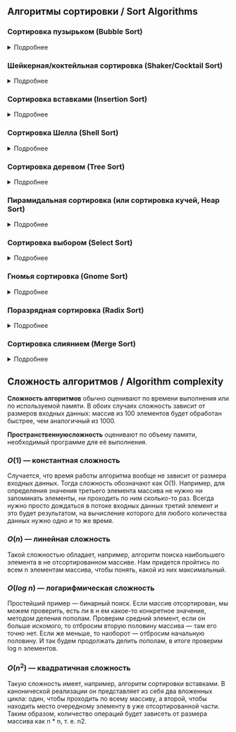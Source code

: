 ## Алгоритмы сортировки / Sort Algorithms

### Сортировка пузырьком (Bubble Sort)
<details>
<summary>Подробнее</summary>

Выполняется некоторое количество проходов по массиву - начиная от начала массива перебираются пары соседних элементов. Если первый больше второго, элементы меняются местами.

|Временная сложность:| |Пространственная сложность:| |
|-|-|-|-|
|Лучшее: |$O(n$) |Всего:|$O(1)$| 
|Среднее:|$O(n^2$)|Дополнительно:| |
|Худшее: |$O(n^2$)| | |
</details>

### Шейкерная/коктейльная сортировка (Shaker/Cocktail Sort)
<details>
<summary>Подробнее</summary>

Алгоритм расширяет пузырьковую сортировку, работая в двух направлениях.

|Временная сложность:| |Пространственная сложность:| |
|-|-|-|-|
|Лучшее: |$O(n$) |Всего:|$O(1)$| 
|Среднее:|$O(n^2$)|Дополнительно:| |
|Худшее: |$O(n^2$)| | |
</details>

### Сортировка вставками (Insertion Sort)
<details>
<summary>Подробнее</summary>

Суть его заключается в том что, на каждом шаге алгоритма мы берем один из элементов массива, находим позицию для вставки и вставляем.

|Временная сложность:| |Пространственная сложность:| |
|-|-|-|-|
|Лучшее: |$O(n$) |Всего:|$O(n)$| 
|Среднее:|$O(n^2$)|Дополнительно:|$O(1)$|
|Худшее: |$O(n^2$)| | |
</details>

### Сортировка Шелла (Shell Sort)
<details>
<summary>Подробнее</summary>

Алгоритм сортировки, являющийся усовершенствованным вариантом сортировки вставками. Идея метода Шелла состоит в сравнении элементов, стоящих не только рядом, но и на определённом расстоянии друг от друга.

|Временная сложность:| |Пространственная сложность:| |
|-|-|-|-|
|Лучшее: |$O(n$ $log$ $n$) |Всего:|$O(n)$| 
|Среднее:|Зависит от выбранных шагов|Дополнительно:|$O(1)$|
|Худшее: |$O(n^2$)| | |
</details>

### Сортировка деревом (Tree Sort)
<details>
<summary>Подробнее</summary>

 Универсальный алгоритм сортировки, заключающийся в построении двоичного дерева поиска по ключам массива (списка), с последующей сборкой результирующего массива путём обхода узлов построенного дерева в необходимом порядке следования ключей. Данная сортировка является оптимальной при получении данных путём непосредственного чтения из потока (например, файла, сокета или консоли).

|Временная сложность:| |Пространственная сложность:| |
|-|-|-|-|
|Лучшее: |$O(n$ $log$ $n$) |Всего:|$O(n)$| 
|Среднее:|$O(n$ $log$ $n$)|Дополнительно:||
|Худшее: |$O(n^2$)| | |
</details>

### Пирамидальная сортировка (или сортировка кучей, Heap Sort)
<details>
<summary>Подробнее</summary>

 Это метод сортировки сравнением, основанный на такой структуре данных как двоичная куча. Она похожа на сортировку выбором, где мы сначала ищем максимальный элемент и помещаем его в конец. Далее мы повторяем ту же операцию для оставшихся элементов.

 Двоичная куча — это законченное двоичное дерево, в котором элементы хранятся в особом порядке: значение в родительском узле больше (или меньше) значений в его двух дочерних узлах. Первый вариант называется max-heap, а второй — min-heap. Куча может быть представлена двоичным деревом или массивом.

|Временная сложность:| |Пространственная сложность:| |
|-|-|-|-|
|Лучшее: |$O(n$) |Всего:|$O(n)$| 
|Среднее:|$O(n$ $log$ $n$) |Дополнительно:|$O(1)$|
|Худшее: |$O(n$ $log$ $n$)| | |
</details>

### Сортировка выбором (Select Sort)
<details>
<summary>Подробнее</summary>

Алгоритм делит входной список на две части: отсортированный подсписк элементов, который создается слева направо в начале (слева) списка, и подсписк оставшихся несортированных элементов, которые занимают остальную часть списка. Изначально отсортированный подсписк пуст, а несортированный подсписк - это весь входной список. Алгоритм заключается в поиске наименьшего (или наибольшего, в зависимости от порядка сортировки) элемента в несортированном подсписке, замене его крайним левым несортированным элементом (размещении его в отсортированном порядке) и перемещении границ подсписка на один элемент вправо.

|Временная сложность:| |Пространственная сложность:| |
|-|-|-|-|
|Лучшее: |$O(n^2$) |Всего:|$O(1)$| 
|Среднее:|$O(n^2$)|Дополнительно:| |
|Худшее: |$O(n^2$)| | |
</details>

### Гномья сортировка (Gnome Sort)
<details>
<summary>Подробнее</summary>

Алгоритм сортировки, похожий на сортировку вставками, но в отличие от последней перед вставкой на нужное место происходит серия обменов, как в сортировке пузырьком. Название происходит от предполагаемого поведения садовых гномов при сортировке линии садовых горшков.

|Временная сложность:| |Пространственная сложность:| |
|-|-|-|-|
|Лучшее: |$O(n$) |Всего:|$O(1)$| 
|Среднее:|$O(n^2$)|Дополнительно:| |
|Худшее: |$O(n^2$)| | |
</details>

### Поразрядная сортировка (Radix Sort)
<details>
<summary>Подробнее</summary>

Исходно предназначен для сортировки целых чисел, записанных цифрами. Но так как в памяти компьютеров любая информация записывается целыми числами, алгоритм пригоден для сортировки любых объектов, запись которых можно поделить на «разряды», содержащие сравнимые значения, например, строки, и вообще любые данные, представленные в виде набора байтов.

Сравнение производится поразрядно: сначала сравниваются значения одного крайнего разряда, и элементы группируются по результатам этого сравнения, затем сравниваются значения следующего разряда, соседнего, и элементы либо упорядочиваются по результатам сравнения значений этого разряда внутри образованных на предыдущем проходе групп, либо переупорядочиваются в целом, но сохраняя относительный порядок, достигнутый при предыдущей сортировке. Затем аналогично делается для следующего разряда, и так до конца.

Так как выравнивать сравниваемые записи относительно друг друга можно в разную сторону, на практике существуют два варианта этой сортировки. Для чисел они называются в терминах значимости разрядов числа, и получается так: можно выровнять записи чисел в сторону менее значащих цифр (по правой стороне, в сторону единиц — LSD от англ. least significant digit) или более значащих цифр (по левой стороне, со стороны более значащих разрядов — MSD от most significant digit).

|Временная сложность:| |Пространственная сложность:| |
|-|-|-|-|
|Лучшее: |$O(n$)|Всего:|$O(w + n$)| 
|Среднее:|$O(n$ $log$ $n$)|Дополнительно:| |
|Худшее: |$O(w * n$) | | |

* Где $w$ — количество бит, требуемых для хранения каждого ключа.
</details>

### Сортировка слиянием (Merge Sort)
<details>
<summary>Подробнее</summary>

 Алгоритм сортировки, который упорядочивает списки (или другие структуры данных, доступ к элементам которых можно получать только последовательно, например — потоки) в определённом порядке. Эта сортировка — хороший пример использования принципа «разделяй и властвуй». Сначала задача разбивается на несколько подзадач меньшего размера. Затем эти задачи решаются с помощью рекурсивного вызова или непосредственно, если их размер достаточно мал. Наконец, их решения комбинируются, и получается решение исходной задачи.

 Для решения задачи сортировки эти три этапа выглядят так:

* 1. Сортируемый массив разбивается на две части примерно одинакового размера;
* 2. Каждая из получившихся частей сортируется отдельно, например — тем же самым алгоритмом;
* 3. Два упорядоченных массива половинного размера соединяются в один.
* 1.1. — 2.1. Рекурсивное разбиение задачи на меньшие происходит до тех пор, пока размер массива не достигнет единицы (любой массив длины 1 можно считать упорядоченным).
* 3.1. Соединение двух упорядоченных массивов в один.
Основную идею слияния двух отсортированных массивов можно объяснить на следующем примере. Пусть мы имеем два уже отсортированных по возрастанию подмассива. Тогда:
* 3.2. Слияние двух подмассивов в третий результирующий массив.
На каждом шаге мы берём меньший из двух первых элементов подмассивов и записываем его в результирующий массив. Счётчики номеров элементов результирующего массива и подмассива, из которого был взят элемент, увеличиваем на 1.
* 3.3. «Прицепление» остатка.
Когда один из подмассивов закончился, мы добавляем все оставшиеся элементы второго подмассива в результирующий массив.

|Временная сложность:| |Пространственная сложность:| |
|-|-|-|-|
|Лучшее: |$O(n$ $log$ $n$)|Для списка:|$O(1$)| 
|Среднее:|$O(n$ $log$ $n$)|Для массива:|$O(n$)|
|Худшее: |$O(n$ $log$ $n$)| | |
</details>

## Сложность алгоритмов / Algorithm complexity

<b>Сложность алгоритмов</b>  обычно оценивают по времени выполнения или по используемой памяти. В обоих случаях сложность зависит от размеров входных данных: массив из 100 элементов будет обработан быстрее, чем аналогичный из 1000. 

<b>Пространственнуюсложность</b>  оценивают по объему памяти, необходимый программе для её выполнения.

### $O(1)$ — константная сложность
Случается, что время работы алгоритма вообще не зависит от размера входных данных. Тогда сложность обозначают как O(1). Например, для определения значения третьего элемента массива не нужно ни запоминать элементы, ни проходить по ним сколько-то раз. Всегда нужно просто дождаться в потоке входных данных третий элемент и это будет результатом, на вычисление которого для любого количества данных нужно одно и то же время.

### $O(n)$ — линейная сложность
Такой сложностью обладает, например, алгоритм поиска наибольшего элемента в не отсортированном массиве. Нам придется пройтись по всем n элементам массива, чтобы понять, какой из них максимальный.

### $O(log$ $n)$ — логарифмическая сложность
Простейший пример — бинарный поиск. Если массив отсортирован, мы можем проверить, есть ли в н ем какое-то конкретное значение, методом деления пополам. Проверим средний элемент, если он больше искомого, то отбросим вторую половину массива — там его точно нет. Если же меньше, то наоборот — отбросим начальную половину. И так будем продолжать делить пополам, в итоге проверим log n элементов.

### $O(n^2)$ — квадратичная сложность
Такую сложность имеет, например, алгоритм сортировки вставками. В канонической реализации он представляет из себя два вложенных цикла: один, чтобы проходить по всему массиву, а второй, чтобы находить место очередному элементу в уже отсортированной части. Таким образом, количество операций будет зависеть от размера массива как n * n, т. е. n2.

<!--## Приложение / App
--------------------------->
<!--Gif-->
<!--![Alt Text]()-->
